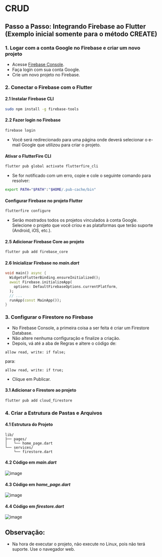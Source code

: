# CRUD

## Passo a Passo: Integrando Firebase ao Flutter (Exemplo inicial somente para o método CREATE)

### 1. Logar com a conta Google no Firebase e criar um novo projeto
- Acesse [Firebase Console](https://console.firebase.google.com/).
- Faça login com sua conta Google.
- Crie um novo projeto no Firebase.

### 2. Conectar o Firebase com o Flutter

#### 2.1 Instalar Firebase CLI
```bash
sudo npm install -g firebase-tools
```
#### 2.2 Fazer login no Firebase
```bash
firebase login
```
- Você será redirecionado para uma página onde deverá selecionar o e-mail Google que utilizou para criar o projeto.

#### Ativar o FlutterFire CLI
```bash
flutter pub global activate flutterfire_cli
```
- Se for notificado com um erro, copie e cole o seguinte comando para resolver:
```bash
export PATH="$PATH":"$HOME/.pub-cache/bin"
```
#### Configurar Firebase no projeto Flutter
```bash
flutterfire configure
```
- Serão mostrados todos os projetos vinculados à conta Google. Selecione o projeto que você criou e as plataformas que terão suporte (Android, iOS, etc.).

#### 2.5 Adicionar Firebase Core ao projeto
```bash
flutter pub add firebase_core
```
#### 2.6 Inicializar Firebase no *main.dart*
```dart
void main() async {
  WidgetsFlutterBinding.ensureInitialized();
  await Firebase.initializeApp(
    options: DefaultFirebaseOptions.currentPlatform,
  );
  // ...
  runApp(const MainApp());
}
```
### 3. Configurar o Firestore no Firebase
- No Firebase Console, a primeira coisa a ser feita é criar um Firestore Database.
- Não altere nenhuma configuração e finalize a criação.
- Depois, vá até a aba de Regras e altere o código de:

```plaintext
allow read, write: if false;
```
para:

```plaintext
allow read, write: if true;
```
- Clique em Publicar.

#### 3.1 Adicionar o Firestore ao projeto
```bash
flutter pub add cloud_firestore
```
### 4. Criar a Estrutura de Pastas e Arquivos
#### 4.1 Estrutura do Projeto
```plaintext
lib/
├── pages/
│   └── home_page.dart
└── services/
    └── firestore.dart
```
#### 4.2 Código em *main.dart*

![image](https://github.com/user-attachments/assets/a45f5ae9-5c9e-4027-8609-edab9903047a)


#### 4.3 Código em *home_page.dart*

![image](https://github.com/user-attachments/assets/942a387e-6347-4325-9026-97176a31da72)


#### 4.4 Código em *firestore.dart*

![image](https://github.com/user-attachments/assets/65be7b5b-88f1-48ac-9452-c2772f4f48d0)


## Observação:

- Na hora de executar o projeto, não execute no Linux, pois não terá suporte. Use o navegador web.
